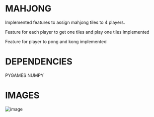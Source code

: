 # MAHJONG

Implemented features to assign mahjong tiles to 4 players.

Feature for each player to get one tiles and play one tiles implemented

Feature for player to pong and kong implemented 

# DEPENDENCIES

PYGAMES
NUMPY

# IMAGES
![image](https://github.com/MengYewCheah/Mahjong/assets/72537881/43a9c9a3-0c60-4370-ad09-a36ffa5be85c)
